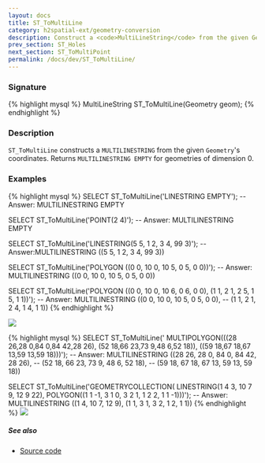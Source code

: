```yaml
---
layout: docs
title: ST_ToMultiLine
category: h2spatial-ext/geometry-conversion
description: Construct a <code>MultiLineString</code> from the given Geometry's coordinates
prev_section: ST_Holes
next_section: ST_ToMultiPoint
permalink: /docs/dev/ST_ToMultiLine/
---
```


### Signature

{% highlight mysql %}
MultiLineString ST_ToMultiLine(Geometry geom);
{% endhighlight %}

### Description
 `ST_ToMultiLine` constructs a `MULTILINESTRING` from the given `Geometry`'s coordinates. Returns `MULTILINESTRING EMPTY` for geometries of dimension 0.

### Examples

{% highlight mysql %}
SELECT ST_ToMultiLine('LINESTRING EMPTY');
-- Answer: MULTILINESTRING EMPTY	

SELECT ST_ToMultiLine('POINT(2 4)');
-- Answer: MULTILINESTRING EMPTY	

SELECT ST_ToMultiLine('LINESTRING(5 5, 1 2, 3 4, 99 3)');
-- Answer:MULTILINESTRING ((5 5, 1 2, 3 4, 99 3))	

SELECT ST_ToMultiLine('POLYGON ((0 0, 10 0, 10 5, 0 5, 0 0))');
-- Answer: MULTILINESTRING ((0 0, 10 0, 10 5, 0 5, 0 0))	

SELECT ST_ToMultiLine('POLYGON ((0 0, 10 0, 10 6, 0 6, 0 0), 
    (1 1, 2 1, 2 5, 1 5, 1 1))');
-- Answer: MULTILINESTRING ((0 0, 10 0, 10 5, 0 5, 0 0), 
--    (1 1, 2 1, 2 4, 1 4, 1 1))
{% endhighlight %}

<img class="displayed" src="../ST_ToMultiLine1.png"/>

{% highlight mysql %}
SELECT ST_ToMultiLine('
    MULTIPOLYGON(((28 26,28 0,84 0,84 42,28 26), 
    (52 18,66 23,73 9,48 6,52 18)), 
    ((59 18,67 18,67 13,59 13,59 18)))');
-- Answer: MULTILINESTRING ((28 26, 28 0, 84 0, 84 42, 28 26), 
--    (52 18, 66 23, 73 9, 48 6, 52 18), 
--    (59 18, 67 18, 67 13, 59 13, 59 18))	

SELECT ST_ToMultiLine('GEOMETRYCOLLECTION(
   LINESTRING(1 4 3, 10 7 9, 12 9 22), 
   POLYGON((1 1 -1, 3 1 0, 3 2 1, 1 2 2, 1 1 -1)))');
-- Answer: MULTILINESTRING ((1 4, 10 7, 12 9), (1 1, 3 1, 3 2, 1 2, 1 1))
{% endhighlight %}
<img class="displayed" src="../ST_ToMultiLine2.png"/>

##### See also

* <a href="https://github.com/irstv/H2GIS/blob/master/h2spatial-ext/src/main/java/org/h2gis/h2spatialext/function/spatial/convert/ST_ToMultiLine.java" target="_blank">Source code</a>
